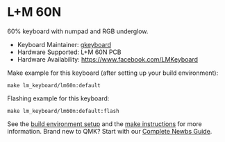 # L+M 60N


60% keyboard with numpad and RGB underglow.

* Keyboard Maintainer: [gkeyboard](https://github.com/gkeyboard)
* Hardware Supported: L+M 60N PCB
* Hardware Availability: https://www.facebook.com/LMKeyboard

Make example for this keyboard (after setting up your build environment):

    make lm_keyboard/lm60n:default

Flashing example for this keyboard:

    make lm_keyboard/lm60n:default:flash

See the [build environment setup](https://docs.qmk.fm/#/getting_started_build_tools) and the [make instructions](https://docs.qmk.fm/#/getting_started_make_guide) for more information. Brand new to QMK? Start with our [Complete Newbs Guide](https://docs.qmk.fm/#/newbs).
